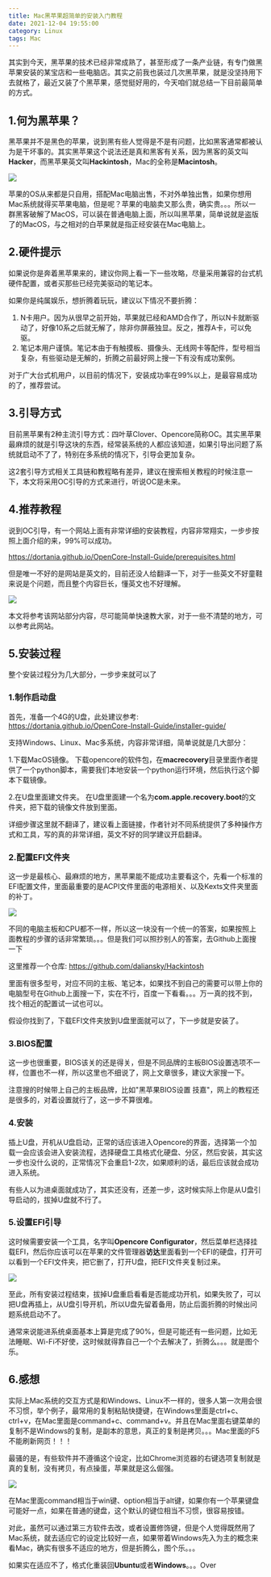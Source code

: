 ```yaml
---
title: Mac黑苹果超简单的安装入门教程
date: 2021-12-04 19:55:00
category: Linux
tags: Mac
---
```

其实到今天，黑苹果的技术已经非常成熟了，甚至形成了一条产业链，有专门做黑苹果安装的某宝店和一些电脑店。其实之前我也装过几次黑苹果，就是没坚持用下去就格了，最近又装了个黑苹果，感觉挺好用的，今天咱们就总结一下目前最简单的方式。

## 1.何为黑苹果？
黑苹果并不是黑色的苹果，说到黑有些人觉得是不是有问题，比如黑客通常都被认为是干坏事的。其实黑苹果这个说法还是真和黑客有关系，因为黑客的英文叫**Hacker**，而黑苹果英文叫**Hackintosh**，Mac的全称是**Macintosh**。

<img src="/images/2021/WX20211204-221138@2x.png" />

苹果的OS从来都是只自用，搭配Mac电脑出售，不对外单独出售，如果你想用Mac系统就得买苹果电脑，但是呢？苹果的电脑卖又那么贵，确实贵。。。所以一群黑客破解了MacOS，可以装在普通电脑上面，所以叫黑苹果，简单说就是盗版了的MacOS，与之相对的白苹果就是指正经安装在Mac电脑上。

<!--more-->

## 2.硬件提示
如果说你是奔着黑苹果来的，建议你网上看一下一些攻略，尽量采用兼容的台式机硬件配置，或者买那些已经完美驱动的笔记本。

如果你是纯属娱乐，想折腾着玩玩，建议以下情况不要折腾：

1. N卡用户。因为从很早之前开始，苹果就已经和AMD合作了，所以N卡就断驱动了，好像10系之后就无解了，除非你屏蔽独显。反之，推荐A卡，可以免驱。
2. 笔记本用户谨慎。笔记本由于有触摸板、摄像头、无线网卡等配件，型号相当复杂，有些驱动是无解的，折腾之前最好网上搜一下有没有成功案例。

对于广大台式机用户，以目前的情况下，安装成功率在99%以上，是最容易成功的了，推荐尝试。

## 3.引导方式
目前黑苹果有2种主流引导方式：四叶草Clover、Opencore简称OC。其实黑苹果最麻烦的就是引导这块的东西，经常装系统的人都应该知道，如果引导出问题了系统就启动不了了，特别在多系统的情况下，引导会更加复杂。

这2套引导方式相关工具链和教程略有差异，建议在搜索相关教程的时候注意一下，本文将采用OC引导的方式来进行，听说OC是未来。

## 4.推荐教程
说到OC引导，有一个网站上面有非常详细的安装教程，内容非常翔实，一步步按照上面介绍的来，99%可以成功。

https://dortania.github.io/OpenCore-Install-Guide/prerequisites.html

但是唯一不好的是网站是英文的，目前还没人给翻译一下，对于一些英文不好童鞋来说是个问题，而且整个内容巨长，懂英文也不好理解。

<img src="/images/2021/WX20211204-205036@2x.png" />

本文将参考该网站部分内容，尽可能简单快速教大家，对于一些不清楚的地方，可以参考此网站。

## 5.安装过程
整个安装过程分为几大部分，一步步来就可以了
### 1.制作启动盘
首先，准备一个4G的U盘，此处建议参考: https://dortania.github.io/OpenCore-Install-Guide/installer-guide/

支持Windows、Linux、Mac多系统，内容非常详细，简单说就是几大部分：

1.下载MacOS镜像。
下载opencore的软件包，在**macrecovery**目录里面作者提供了一个python脚本，需要我们本地安装一个python运行环境，然后执行这个脚本下载镜像。

2.在U盘里面建文件夹。
在U盘里面建一个名为**com.apple.recovery.boot**的文件夹，把下载的镜像文件放到里面。

详细步骤这里就不翻译了，建议看上面链接，作者针对不同系统提供了多种操作方式和工具，写的真的非常详细，英文不好的同学建议开启翻译。

### 2.配置EFI文件夹
这一步是最核心、最麻烦的地方，黑苹果能不能成功主要看这个，先看一个标准的EFI配置文件，里面最重要的是ACPI文件里面的电源相关、以及Kexts文件夹里面的补丁。

<img src="/images/2021/WX20211204-211340@2x.png" />

不同的电脑主板和CPU都不一样，所以这一块没有一个统一的答案，如果按照上面教程的步骤的话非常繁琐。。。但是我们可以照抄别人的答案，去Github上面搜一下

这里推荐一个仓库: https://github.com/daliansky/Hackintosh

里面有很多型号，对应不同的主板、笔记本，如果找不到自己的需要可以带上你的电脑型号在Github上面搜一下，实在不行，百度一下看看。。。万一真的找不到，找个相近的配置试一试也可以。

假设你找到了，下载EFI文件夹放到U盘里面就可以了，下一步就是安装了。

### 3.BIOS配置
这一步也很重要，BIOS该关的还是得关，但是不同品牌的主板BIOS设置选项不一样，位置也不一样，所以这里也不细说了，网上文章很多，建议大家搜一下。

注意搜的时候带上自己的主板品牌，比如"黑苹果BIOS设置 技嘉"，网上的教程还是很多的，对着设置就行了，这一步不算很难。

### 4.安装
插上U盘，开机从U盘启动，正常的话应该进入Opencore的界面，选择第一个加载一会应该会进入安装流程，选择硬盘工具格式化硬盘、分区，然后安装，其实这一步也没什么说的，正常情况下会重启1-2次，如果顺利的话，最后应该就会成功进入系统。

有些人以为进桌面就成功了，其实还没有，还差一步，这时候实际上你是从U盘引导启动的，拔掉U盘就不行了。

### 5.设置EFI引导
这时候需要安装一个工具，名字叫**Opencore Configurator**，然后菜单栏选择挂载EFI，然后你应该可以在苹果的文件管理器**访达**里面看到一个EFI的硬盘，打开可以看到一个EFI文件夹，把它删了，打开U盘，把EFI文件夹复制过来。

<img src="/images/2021/WX20211204-214229@2x.png" />

至此，所有安装过程结束，拔掉U盘重启看看是否能成功开机，如果失败了，可以把U盘再插上，从U盘引导开机，所以U盘先留着备用，防止后面折腾的时候出问题系统启动不了。

通常来说能进系统桌面基本上算是完成了90%，但是可能还有一些问题，比如无法睡眠、Wi-Fi不好使，这时候就得靠自己一个个去解决了，折腾么。。。就是图个乐。

## 6.感想
实际上Mac系统的交互方式是和Windows、Linux不一样的，很多人第一次用会很不习惯，举个例子，最常用的复制粘贴快捷键，在Windows里面是ctrl+c、ctrl+v，在Mac里面是command+c、command+v。并且在Mac里面右键菜单的复制不是Windows的复制，是副本的意思，真正的复制是拷贝。。。Mac里面的F5不能刷新网页！！！

最骚的是，有些软件并不遵循这个设定，比如Chrome浏览器的右键选项复制就是真的复制，没有拷贝，有点操蛋，苹果就是这么倔强。

<img src="/images/2021/WX20211204-215536@2x.png" />

在Mac里面command相当于win键、option相当于alt键，如果你有一个苹果键盘可能好一点，如果在普通的键盘，这个默认的键位相当不习惯，很容易按错。

对此，虽然可以通过第三方软件去改，或者设置修饰键，但是个人觉得既然用了Mac系统，就去适应它的设定比较好一点，如果带着Windows先入为主的概念来看Mac，确实有很多不适应的地方，但是折腾么，图个乐。。。

如果实在适应不了，格式化重装回**Ubuntu**或者**Windows**。。。Over



